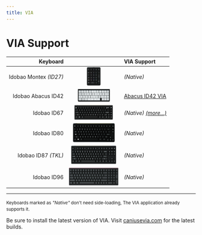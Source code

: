 ```yaml
---
title: VIA
---
```


# VIA Support

| Keyboard               |                                                       | VIA Support                                                |
|-----------------------:|:-----------------------------------------------------:|:-----------------------------------------------------------|
| Idobao Montex *(ID27)* | <img src="../assets/img/idobao-id27.png" height="50"> | *(Native)* [<i class="fas fa-info-circle"></i>](id27.html) |
| Idobao Abacus ID42     | <img src="../assets/img/idobao-id42.png" height="34"> | [Abacus ID42 VIA](id42.html)                               |
| Idobao ID67            | <img src="../assets/img/idobao-id67.png" height="40"> | *(Native)* [*(more...)*](id67.html)                                      |
| Idobao ID80            | <img src="../assets/img/idobao-id80.png" height="52"> | *(Native)* [<i class="fas fa-info-circle"></i>](id80.html) |
| Idobao ID87 *(TKL)*    | <img src="../assets/img/idobao-id87.png" height="50"> | *(Native)* [<i class="fas fa-info-circle"></i>](id87.html) |
| Idobao ID96            | <img src="../assets/img/idobao-id96.png" height="48"> | *(Native)* [<i class="fas fa-info-circle"></i>](id96.html) |

-----

<small><i class="fas fa-info-circle text-info"></i> Keyboards marked as *"Native"* don't need side-loading, The VIA application already supports it.</small>

Be sure to install the latest version of VIA.  Visit [caniusevia.com](https://www.caniusevia.com/) for the latest builds.

<!--
| Idobao ID75 *(Ortho)*  | <img src="../assets/img/idobao-id75.png" height="40"> | [ID75](id75.html)        |
-->
